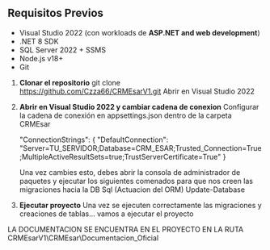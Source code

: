 ##  Requisitos Previos

- Visual Studio 2022 (con workloads de **ASP.NET and web development**)  
- .NET 8 SDK  
- SQL Server 2022 + SSMS  
- Node.js v18+  
- Git  


1. **Clonar el repositorio**
   git clone https://github.com/Czza66/CRMEsarV1.git
   Abrir en Visual Studio 2022

2. **Abrir en Visual Studio 2022 y cambiar cadena de conexion**
   Configurar la cadena de conexión en appsettings.json dentro de la carpeta CRMEsar

   "ConnectionStrings": {
   "DefaultConnection": "Server=TU_SERVIDOR;Database=CRM_ESAR;Trusted_Connection=True;MultipleActiveResultSets=true;TrustServerCertificate=True"
    }

   Una vez cambies esto, debes abrir la consola de administrador de paquetes y ejecutar los siguientes comenados para que nos creen las migraciones hacia la DB Sql (Actuacion del ORM)
   Update-Database

2. **Ejecutar proyecto**
   Una vez se ejecuten correctamente las  migraciones y creaciones de tablas... vamos a ejecutar el proyecto



LA DOCUMENTACION SE ENCUENTRA EN EL PROYECTO EN LA RUTA CRMEsarV1\CRMEsar\Documentacion_Oficial
